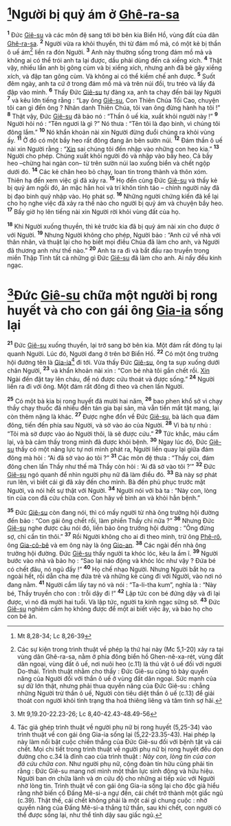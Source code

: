 # [^1@-f93fc83f-5f43-409a-9195-c903a555b552]Người bị quỷ ám ở [Ghê-ra-sa]()
<sup><b>1</b></sup> Đức [Giê-su]() và các môn đệ sang tới bờ bên kia Biển Hồ, vùng đất của dân [Ghê-ra-sa](). <sup><b>2</b></sup> Người vừa ra khỏi thuyền, thì từ đám mồ mả, có một kẻ bị thần ô uế ám[^1-f93fc83f-5f43-409a-9195-c903a555b552] liền ra đón Người. <sup><b>3</b></sup> Anh này thường sống trong đám mồ mả và không ai có thể trói anh ta lại được, dầu phải dùng đến cả xiềng xích. <sup><b>4</b></sup> Thật vậy, nhiều lần anh bị gông cùm và bị xiềng xích, nhưng anh đã bẻ gãy xiềng xích, và đập tan gông cùm. Và không ai có thể kiềm chế anh được. <sup><b>5</b></sup> Suốt đêm ngày, anh ta cứ ở trong đám mồ mả và trên núi đồi, tru tréo và lấy đá đập vào mình. <sup><b>6</b></sup> Thấy Đức [Giê-su]() tự đàng xa, anh ta chạy đến bái lạy Người <sup><b>7</b></sup> và kêu lớn tiếng rằng : “Lạy ông [Giê-su](), Con Thiên Chúa Tối Cao, chuyện tôi can gì đến ông ? Nhân danh Thiên Chúa, tôi van ông đừng hành hạ tôi !” <sup><b>8</b></sup> Thật vậy, Đức [Giê-su]() đã bảo nó : “Thần ô uế kia, xuất khỏi người này !” <sup><b>9</b></sup> Người hỏi nó : “Tên ngươi là gì ?” Nó thưa : “Tên tôi là đạo binh, vì chúng tôi đông lắm.” <sup><b>10</b></sup> Nó khẩn khoản nài xin Người đừng đuổi chúng ra khỏi vùng ấy. <sup><b>11</b></sup> Ở đó có một bầy heo rất đông đang ăn bên sườn núi. <sup><b>12</b></sup> Đám thần ô uế nài xin Người rằng : “[Xin]() sai chúng tôi đến nhập vào những con heo kia.” <sup><b>13</b></sup> Người cho phép. Chúng xuất khỏi người đó và nhập vào bầy heo. Cả bầy heo –chừng hai ngàn con– từ trên sườn núi lao xuống biển và chết ngộp dưới đó. <sup><b>14</b></sup> Các kẻ chăn heo bỏ chạy, loan tin trong thành và thôn xóm. Thiên hạ đến xem việc gì đã xảy ra. <sup><b>15</b></sup> Họ đến cùng Đức [Giê-su]() và thấy kẻ bị quỷ ám ngồi đó, ăn mặc hẳn hoi và trí khôn tỉnh táo – chính người này đã bị đạo binh quỷ nhập vào. Họ phát sợ. <sup><b>16</b></sup> Những người chứng kiến đã kể lại cho họ nghe việc đã xảy ra thế nào cho người bị quỷ ám và chuyện bầy heo. <sup><b>17</b></sup> Bấy giờ họ lên tiếng nài xin Người rời khỏi vùng đất của họ.

<sup><b>18</b></sup> Khi Người xuống thuyền, thì kẻ trước kia đã bị quỷ ám nài xin cho được ở với Người. <sup><b>19</b></sup> Nhưng Người không cho phép, Người bảo : “Anh cứ về nhà với thân nhân, và thuật lại cho họ biết mọi điều Chúa đã làm cho anh, và Người đã thương anh như thế nào.” <sup><b>20</b></sup> Anh ta ra đi và bắt đầu rao truyền trong miền Thập Tỉnh tất cả những gì Đức [Giê-su]() đã làm cho anh. Ai nấy đều kinh ngạc.


# [^2@-f93fc83f-5f43-409a-9195-c903a555b552]Đức [Giê-su]() chữa một người bị rong huyết và cho con gái ông [Gia-ia]() sống lại
<sup><b>21</b></sup> Đức [Giê-su]() xuống thuyền, lại trở sang bờ bên kia. Một đám rất đông tụ lại quanh Người. Lúc đó, Người đang ở trên bờ Biển Hồ. <sup><b>22</b></sup> Có một ông trưởng hội đường tên là [Gia-ia]()[^2-f93fc83f-5f43-409a-9195-c903a555b552] đi tới. Vừa thấy Đức [Giê-su](), ông ta sụp xuống dưới chân Người, <sup><b>23</b></sup> và khẩn khoản nài xin : “Con bé nhà tôi gần chết rồi. [Xin]() Ngài đến đặt tay lên cháu, để nó được cứu thoát và được sống.” <sup><b>24</b></sup> Người liền ra đi với ông. Một đám rất đông đi theo và chen lấn Người.

<sup><b>25</b></sup> Có một bà kia bị rong huyết đã mười hai năm, <sup><b>26</b></sup> bao phen khổ sở vì chạy thầy chạy thuốc đã nhiều đến tán gia bại sản, mà vẫn tiền mất tật mang, lại còn thêm nặng là khác. <sup><b>27</b></sup> Được nghe đồn về Đức [Giê-su](), bà lách qua đám đông, tiến đến phía sau Người, và sờ vào áo của Người. <sup><b>28</b></sup> Vì bà tự nhủ : “Tôi mà sờ được vào áo Người thôi, là sẽ được cứu.” <sup><b>29</b></sup> Tức khắc, máu cầm lại, và bà cảm thấy trong mình đã được khỏi bệnh. <sup><b>30</b></sup> Ngay lúc đó, Đức [Giê-su]() thấy có một năng lực tự nơi mình phát ra, Người liền quay lại giữa đám đông mà hỏi : “Ai đã sờ vào áo tôi ?” <sup><b>31</b></sup> Các môn đệ thưa : “Thầy coi, đám đông chen lấn Thầy như thế mà Thầy còn hỏi : ‘Ai đã sờ vào tôi ?’” <sup><b>32</b></sup> Đức [Giê-su]() ngó quanh để nhìn người phụ nữ đã làm điều đó. <sup><b>33</b></sup> Bà này sợ phát run lên, vì biết cái gì đã xảy đến cho mình. Bà đến phủ phục trước mặt Người, và nói hết sự thật với Người. <sup><b>34</b></sup> Người nói với bà ta : “Này con, lòng tin của con đã cứu chữa con. Con hãy về bình an và khỏi hẳn bệnh.”

<sup><b>35</b></sup> Đức [Giê-su]() còn đang nói, thì có mấy người từ nhà ông trưởng hội đường đến bảo : “Con gái ông chết rồi, làm phiền Thầy chi nữa ?” <sup><b>36</b></sup> Nhưng Đức [Giê-su]() nghe được câu nói đó, liền bảo ông trưởng hội đường : “Ông đừng sợ, chỉ cần tin thôi.” <sup><b>37</b></sup> Rồi Người không cho ai đi theo mình, trừ ông [Phê-rô](), ông [Gia-cô-bê]() và em ông này là ông [Gio-an](). <sup><b>38</b></sup> Các ngài đến nhà ông trưởng hội đường. Đức [Giê-su]() thấy người ta khóc lóc, kêu la ầm ĩ. <sup><b>39</b></sup> Người bước vào nhà và bảo họ : “Sao lại náo động và khóc lóc như vậy ? Đứa bé có chết đâu, nó ngủ đấy !” <sup><b>40</b></sup> Họ chế nhạo Người. Nhưng Người bắt họ ra ngoài hết, rồi dẫn cha mẹ đứa trẻ và những kẻ cùng đi với Người, vào nơi nó đang nằm. <sup><b>41</b></sup> Người cầm lấy tay nó và nói : “Ta-li-tha kum”, nghĩa là : “Này bé, Thầy truyền cho con : trỗi dậy đi !” <sup><b>42</b></sup> Lập tức con bé đứng dậy và đi lại được, vì nó đã mười hai tuổi. Và lập tức, người ta kinh ngạc sững sờ. <sup><b>43</b></sup> Đức [Giê-su]() nghiêm cấm họ không được để một ai biết việc ấy, và bảo họ cho con bé ăn.

[^1-f93fc83f-5f43-409a-9195-c903a555b552]: Các sự kiện trong trình thuật về phép lạ thứ hai này (Mc 5,1-20) xảy ra tại vùng dân Ghê-ra-sa, nằm ở phía đông biển hồ Ghen-nê-xa-rét, vùng đất dân ngoại, vùng đất ô uế, nơi nuôi heo (c.11) là thú vật ô uế đối với người Do-thái. Trình thuật nhằm cho thấy : Đức Giê-su cũng tỏ bày quyền năng của Người đối với thần ô uế ở vùng đất dân ngoại. Sức mạnh của sự dữ lớn thật, nhưng phải thua quyền năng của Đức Giê-su : chẳng những Người trừ thần ô uế, Người còn tiêu diệt thần ô uế (c.13) để giải thoát con người khỏi tình trạng tha hoá thiêng liêng và tâm tình sợ hãi.
[^2-f93fc83f-5f43-409a-9195-c903a555b552]: Tác giả ghép trình thuật về người phụ nữ bị rong huyết (5,25-34) vào trình thuật về con gái ông Gia-ia sống lại (5,22-23.35-43). Hai phép lạ này làm nổi bật cuộc chiến thắng của Đức Giê-su đối với bệnh tật và cái chết. Mọi chi tiết trong trình thuật về người phụ nữ bị rong huyết đều dọn đường cho c.34 là đỉnh cao của trình thuật : *Này con, lòng tin của con đã cứu chữa con*. Như người phụ nữ, cộng đoàn tín hữu cũng phải tin rằng : Đức Giê-su mang nơi mình một thần lực sinh động và hữu hiệu. Người ban ơn chữa lành và ơn cứu độ cho những ai tiếp xúc với Người nhờ lòng tin. Trình thuật về con gái ông Gia-ia sống lại cho độc giả hiểu rằng nhờ biến cố Đấng Mê-si-a ngự đến, cái chết trở thành một giấc ngủ (c.39). Thật thế, cái chết không phải là một cái gì chung cuộc : nhờ quyền năng của Đấng Mê-si-a thắng tử thần, sau khi chết, con người có thể được sống lại, như thể tỉnh dậy sau giấc ngủ.
[^1@-f93fc83f-5f43-409a-9195-c903a555b552]: Mt 8,28-34; Lc 8,26-39
[^2@-f93fc83f-5f43-409a-9195-c903a555b552]: Mt 9,19.20-22.23-26; Lc 8,40-42.43-48.49-56